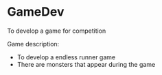 # GameDev
To develop a game for competition


Game description:
- To develop a endless runner game
- There are monsters that appear during the game
